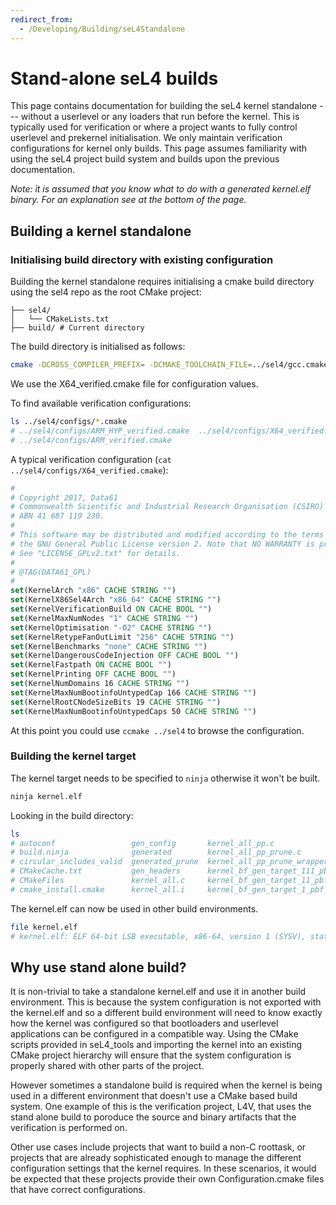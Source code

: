 ```yaml
---
redirect_from:
  - /Developing/Building/seL4Standalone
---
```


# Stand-alone seL4 builds

<!--excerpt-->

This page contains documentation for building the seL4 kernel standalone --- without a userlevel or any loaders that run before the kernel. This is typically used for verification or where a project wants to fully control userlevel and prekernel initialisation. We only maintain verification configurations for kernel only builds.  This page assumes familiarity with using the seL4 project build system and builds upon the previous documentation.

<!--excerpt-->

_Note: it is assumed that you know what to do with a generated kernel.elf binary.  For an explanation see at the bottom of the page._

## Building a kernel standalone

### Initialising build directory with existing configuration

Building the kernel standalone requires initialising a cmake build directory using the sel4 repo as the root CMake project:
```none
├── sel4/
│   └── CMakeLists.txt
├── build/ # Current directory
```

The build directory is initialised as follows:
```sh
cmake -DCROSS_COMPILER_PREFIX= -DCMAKE_TOOLCHAIN_FILE=../sel4/gcc.cmake -G Ninja -C ../sel4/configs/X64_verified.cmake ../sel4/
```
We use the X64_verified.cmake file for configuration values.

To find available verification configurations:

```sh
ls ../sel4/configs/*.cmake
# ../sel4/configs/ARM_HYP_verified.cmake  ../sel4/configs/X64_verified.cmake
# ../sel4/configs/ARM_verified.cmake
```
A typical verification configuration (`cat ../sel4/configs/X64_verified.cmake`):
```cmake
#
# Copyright 2017, Data61
# Commonwealth Scientific and Industrial Research Organisation (CSIRO)
# ABN 41 687 119 230.
#
# This software may be distributed and modified according to the terms of
# the GNU General Public License version 2. Note that NO WARRANTY is provided.
# See "LICENSE_GPLv2.txt" for details.
#
# @TAG(DATA61_GPL)
#
set(KernelArch "x86" CACHE STRING "")
set(KernelX86Sel4Arch "x86_64" CACHE STRING "")
set(KernelVerificationBuild ON CACHE BOOL "")
set(KernelMaxNumNodes "1" CACHE STRING "")
set(KernelOptimisation "-O2" CACHE STRING "")
set(KernelRetypeFanOutLimit "256" CACHE STRING "")
set(KernelBenchmarks "none" CACHE STRING "")
set(KernelDangerousCodeInjection OFF CACHE BOOL "")
set(KernelFastpath ON CACHE BOOL "")
set(KernelPrinting OFF CACHE BOOL "")
set(KernelNumDomains 16 CACHE STRING "")
set(KernelMaxNumBootinfoUntypedCap 166 CACHE STRING "")
set(KernelRootCNodeSizeBits 19 CACHE STRING "")
set(KernelMaxNumBootinfoUntypedCaps 50 CACHE STRING "")
```

At this point you could use `ccmake ../sel4` to browse the configuration.

### Building the kernel target

The kernel target needs to be specified to `ninja` otherwise it won't be built.

```sh
ninja kernel.elf
```

Looking in the build directory:
```sh
ls
# autoconf                 gen_config       kernel_all_pp.c                      kernel.elf
# build.ninja              generated        kernel_all_pp_prune.c                linker.lds_pp
# circular_includes_valid  generated_prune  kernel_all_pp_prune_wrapper_temp.c   linker_ld_wrapper_temp.c
# CMakeCache.txt           gen_headers      kernel_bf_gen_target_111_pbf_temp.c  rules.ninja
# CMakeFiles               kernel_all.c     kernel_bf_gen_target_11_pbf_temp.c
# cmake_install.cmake      kernel_all.i     kernel_bf_gen_target_1_pbf_temp.c
```

The kernel.elf can now be used in other build environments.

```sh
file kernel.elf
# kernel.elf: ELF 64-bit LSB executable, x86-64, version 1 (SYSV), statically linked, not stripped
```

## Why use stand alone build?

It is non-trivial to take a standalone kernel.elf and use it in another build environment.  This is because the system configuration is not exported with the kernel.elf and so a different build environment will need to know exactly how the kernel was configured so that bootloaders and userlevel applications can be configured in a compatible way.  Using the CMake scripts provided in seL4_tools and importing the kernel into an existing CMake project hierarchy will ensure that the system configuration is properly shared with other parts of the project.

However sometimes a standalone build is required when the kernel is being used in a different environment that doesn't use a CMake based build system.  One example of this is the verification project, L4V, that uses the stand alone build to poroduce the source and binary artifacts that the verification is performed on.

Other use cases include projects that want to build a non-C roottask, or projects that are already sophisticated enough to manage the different configuration settings that the kernel requires.  In these scenarios, it would be expected that these projects provide their own Configuration.cmake files that have correct configurations.
